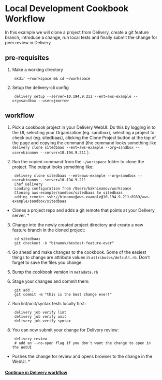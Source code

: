# Local Development Cookbook Workflow

In this example we will clone a project from Delivery, create a git feature branch, introduce a change, run local tests and finally submit the change for peer review in Delivery

## pre-requisites

1. Make a working directory

        mkdir ~/workspace && cd ~/workspace

2. Setup the delivery-cli config

        delivery setup --server=10.194.9.211 --ent=aws-example --org=sandbox --user=jmorrow

## workflow
1. Pick a cookbook project in your Delivery WebUI. Do this by logging in to the UI, selecting your Organization (eg. sandbox), selecting a project to check out (eg. sitedbaas), clicking the Clone Project button at the top of the page and copying the command (the command looks something like `delivery clone sitedbaas --ent=aws-example --org=sandbox --user=binamov --server=10.194.9.211` ).

2. Run the copied command from the `~/workspace` folder to clone the project. The output looks something like:

        delivery clone sitedbaas --ent=aws-example --org=sandbox --user=binamov --server=10.194.9.211
        Chef Delivery
        Loading configuration from /Users/bakhinamov/workspace
        Cloning aws-example/sandbox/sitedbaas to sitedbaas
        adding remote: ssh://binamov@aws-example@10.194.9.211:8989/aws-example/sandbox/sitedbaas
  * Clones a project repo and adds a git remote that points at your Delivery server. *

3. Change into the newly created project directory and create a new feature branch in the cloned project:

        cd sitedbaas
        git checkout -b "binamov/bestest-feature-ever"

4. Go ahead and make changes to the cookbook. Some of the easiest things to change are attribute values in `attributes/default.rb`. Don't forget to save the files you change.

5. Bump the cookbook version in `metadata.rb`

6. Stage your changes and commit them:

        git add .
        git commit -m "this is the best change ever!"

7. Run lint/unit/syntax tests locally first:

        delivery job verify lint
        delivery job verify unit
        delivery job verify syntax


8. You can now submit your change for Delivery review:

        delivery review
        # add an --no-open flag if you don't want the change to open in the WebUI

  * Pushes the change for review and opens browser to
    the change in the WebUI. *

#### [Continue in Delivery workflow](simple_delivery_workflow.md)

